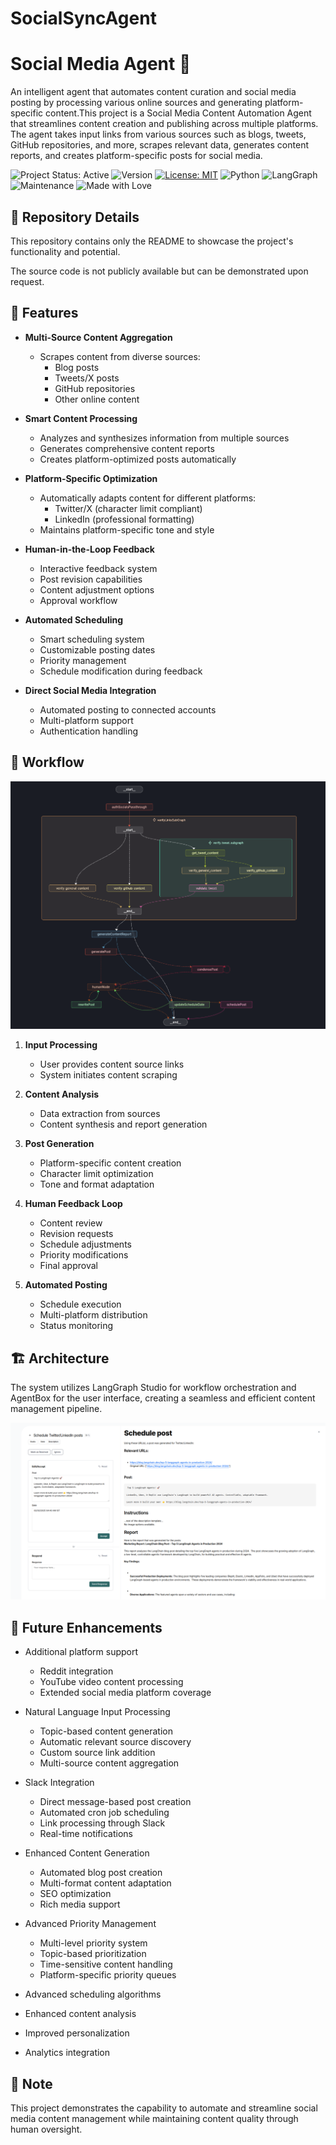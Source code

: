 # SocialSyncAgent

# Social Media Agent 🤖

An intelligent agent that automates content curation and social media posting by processing various online sources and generating platform-specific content.This project is a Social Media Content Automation Agent that streamlines content creation and publishing across multiple platforms. The agent takes input links from various sources such as blogs, tweets, GitHub repositories, and more, scrapes relevant data, generates content reports, and creates platform-specific posts for social media.

![Project Status: Active](https://img.shields.io/badge/Project%20Status-Active-green)
![Version](https://img.shields.io/badge/version-1.0.0-blue)
[![License: MIT](https://img.shields.io/badge/License-MIT-yellow.svg)](https://opensource.org/licenses/MIT)
![Python](https://img.shields.io/badge/Python-3.8%2B-blue)
![LangGraph](https://img.shields.io/badge/LangGraph-Enabled-orange)
![Maintenance](https://img.shields.io/badge/Maintained%3F-yes-green.svg)
![Made with Love](https://img.shields.io/badge/Made%20with-❤️-red.svg)

## 📁 Repository Details

This repository contains only the README to showcase the project's functionality and potential.

The source code is not publicly available but can be demonstrated upon request.

## 🌟 Features

- **Multi-Source Content Aggregation**
  - Scrapes content from diverse sources:
    - Blog posts
    - Tweets/X posts
    - GitHub repositories
    - Other online content

- **Smart Content Processing**
  - Analyzes and synthesizes information from multiple sources
  - Generates comprehensive content reports
  - Creates platform-optimized posts automatically

- **Platform-Specific Optimization**
  - Automatically adapts content for different platforms:
    - Twitter/X (character limit compliant)
    - LinkedIn (professional formatting)
  - Maintains platform-specific tone and style

- **Human-in-the-Loop Feedback**
  - Interactive feedback system
  - Post revision capabilities
  - Content adjustment options
  - Approval workflow

- **Automated Scheduling**
  - Smart scheduling system
  - Customizable posting dates
  - Priority management
  - Schedule modification during feedback

- **Direct Social Media Integration**
  - Automated posting to connected accounts
  - Multi-platform support
  - Authentication handling

## 🔄 Workflow

![Social Media Agent Architecture](./Architecture.png)

1. **Input Processing**
   - User provides content source links
   - System initiates content scraping

2. **Content Analysis**
   - Data extraction from sources
   - Content synthesis and report generation

3. **Post Generation**
   - Platform-specific content creation
   - Character limit optimization
   - Tone and format adaptation

4. **Human Feedback Loop**
   - Content review
   - Revision requests
   - Schedule adjustments
   - Priority modifications
   - Final approval

5. **Automated Posting**
   - Schedule execution
   - Multi-platform distribution
   - Status monitoring

## 🏗️ Architecture

The system utilizes LangGraph Studio for workflow orchestration and AgentBox for the user interface, creating a seamless and efficient content management pipeline.

![Adentbox UI](./Agentbox.png)

## 🔮 Future Enhancements

- Additional platform support
  - Reddit integration
  - YouTube video content processing
  - Extended social media platform coverage

- Natural Language Input Processing
  - Topic-based content generation
  - Automatic relevant source discovery
  - Custom source link addition
  - Multi-source content aggregation

- Slack Integration
  - Direct message-based post creation
  - Automated cron job scheduling
  - Link processing through Slack
  - Real-time notifications

- Enhanced Content Generation
  - Automated blog post creation
  - Multi-format content adaptation
  - SEO optimization
  - Rich media support

- Advanced Priority Management
  - Multi-level priority system
  - Topic-based prioritization
  - Time-sensitive content handling
  - Platform-specific priority queues

- Advanced scheduling algorithms
- Enhanced content analysis
- Improved personalization
- Analytics integration

## 📝 Note

This project demonstrates the capability to automate and streamline social media content management while maintaining content quality through human oversight.
